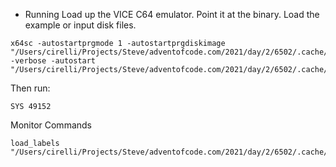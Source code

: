 * Running
Load up the VICE C64 emulator. Point it at the binary. 
Load the example or input disk files.
```
x64sc -autostartprgmode 1 -autostartprgdiskimage "/Users/cirelli/Projects/Steve/adventofcode.com/2021/day/2/6502/.cache/pilot_p2.prg" -verbose -autostart "/Users/cirelli/Projects/Steve/adventofcode.com/2021/day/2/6502/.cache/pilot_p2.prg"
```
Then run:
```
SYS 49152
```
Monitor Commands
```
load_labels "/Users/cirelli/Projects/Steve/adventofcode.com/2021/day/2/6502/.cache/pilot_p2.labels"
```